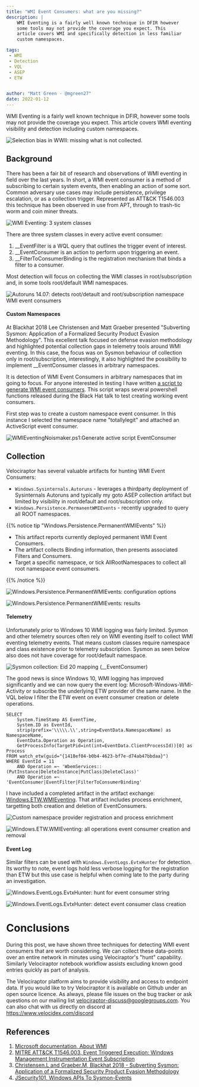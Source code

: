 ```yaml
---
title: "WMI Event Consumers: what are you missing?"
description: |
    WMI Eventing is a fairly well known technique in DFIR however 
    some tools may not provide the coverage you expect. This 
    article covers WMI and specifically detection in less familiar 
    custom namespaces.

tags:
 - WMI
 - Detection
 - VQL
 - ASEP
 - ETW


author: "Matt Green - @mgreen27"
date: 2022-01-12
---
```


WMI Eventing is a fairly well known technique in DFIR, however some 
tools may not provide the coverage you expect. This article covers 
WMI eventing visibility and detection including custom namespaces.

![Selection bias in WWII: missing what is not collected.](00SelectionBias.png)

## Background

There has been a fair bit of research and observations of WMI eventing 
in field over the last years. In short, a WMI event consumer is a 
method of subscribing to certain system events, then enabling an action 
of some sort. Common adversary use cases may include persistence, privilege 
escalation, or as a collection trigger. Represented as ATT&CK T1546.003 
this technique has been observed in use from APT, through to trash-tic 
worm and coin miner threats.

![WMI Eventing: 3 system classes](01WMIOverview.png)

There are three system classes in every active event consumer:  

1. \_\_EventFilter is a WQL query that outlines the trigger event of 
interest.
2. \_\_EventConsumer is an action to perform upon triggering an event.
3. \_\_FilterToConsumerBinding is the registration mechanism that binds 
a filter to a consumer.

Most detection will focus on collecting the WMI classes in root/subscription 
and, in some tools root/default WMI namespaces.

![Autoruns 14.07: detects root/detault and root/subscription namespace WMI event consumers](02Autoruns.png)


#### Custom Namespaces

At Blackhat 2018 Lee Christensen and Matt Graeber presented "Subverting 
Sysmon: Application of a Formalized Security Product Evasion Methodology". 
This excellent talk focused on defense evasion methodology and highlighted 
potential collection gaps in telemetry tools around WMI eventing. In this 
case, the focus was on Sysmon behaviour of collection only in 
root/subscription, interestingly, it also highlighted the possibility to 
implement \_\_EventConsumer classes in arbitrary namespaces. 

It is detection of WMI Event Consumers in arbitrary namespaces that im going 
to focus. For anyone interested in testing I have written 
[a script to generate WMI event consumers](https://github.com/mgreen27/mgreen27.github.io/blob/master/static/other/WMIEventingNoisemaker/WmiEventingNoisemaker.ps1). 
This script wraps several powershell functions released during the Black 
Hat talk to test creating working event consumers.

First step was to create a custom namespace event consumer. In this 
instance I selected the namespace name "totallylegit" and attached an 
ActiveScript event consumer.

![WMIEventingNoismaker.ps1:Generate active script EventConsumer](04WMIEventGeneration.png)


## Collection

Velociraptor has several valuable artifacts for hunting WMI Event 
Consumers: 

* `Windows.Sysinternals.Autoruns` - leverages a thirdparty deployment of 
Sysinternals Autoruns and typically my goto ASEP collection artifact but 
limited by visibility in root/default and root/subscription only.
* `Windows.Persistence.PermanentWMIEvents` - recently upgraded to query 
all ROOT namespaces.

{{% notice tip "Windows.Persistence.PermanentWMIEvents" %}}
* This artifact reports currently deployed permanent WMI Event Consumers. 
* The artifact collects Binding information, then presents associated Filters and Consumers.
* Target a specific namespace, or tick AllRootNamespaces to collect all 
root namespace event consumers.

{{% /notice %}}

![Windows.Persistence.PermanentWMIEvents: configuration options](05collection.png)

![Windows.Persistence.PermanentWMIEvents: results](05collection_results.png)


#### Telemetry

Unfortunately prior to Windows 10 WMI logging was fairly limited. Sysmon and 
other telemetry sources often rely on WMI eventing itself to collect WMI 
eventing telemetry events. That means custom classes require namespace and 
class existence prior to telemetry subscription. Sysmon as seen below also 
does not have coverage for root/default namespace.

![Sysmon collection: Eid 20 mapping (__EventConsumer)](03SysmonEid20.png)

The good news is since Windows 10, WMI logging has improved significantly 
and we can now query the event log: Microsoft-Windows-WMI-Activity or 
subscribe the underlying ETW provider of the same name. In the VQL below 
I filter the ETW event on event consumer creation or delete operations.

```vql
SELECT
    System.TimeStamp AS EventTime,
    System.ID as EventId,
    strip(prefix='\\\\\.\\',string=EventData.NamespaceName) as NamespaceName,
    EventData.Operation as Operation,
    GetProcessInfo(TargetPid=int(int=EventData.ClientProcessId))[0] as Process
FROM watch_etw(guid="{1418ef04-b0b4-4623-bf7e-d74ab47bbdaa}")
WHERE EventId = 11
    AND Operation =~ 'WbemServices::(PutInstance|DeleteInstance|PutClass|DeleteClass)'
    AND Operation =~ 'EventConsumer|EventFilter|FilterToConsumerBinding'
```

I have included a completed artifact in the artifact exchange: 
[Windows.ETW.WMIEventing](https://docs.velociraptor.app/exchange/artifacts/pages/wmieventing/). 
That artifact includes process enrichment, targetting both creation and deletion of EventConsumers.

![Custom namespace provider registration and process enrichment](06ETW.png)

![Windows.ETW.WMIEventing: all operations event consumer creation and removal](06ETWb.png)


#### Event Log

Similar filters can be used with ```Windows.EventLogs.EvtxHunter``` for 
detection. Its worthy to note, event logs hold less verbose logging for 
the registration than ETW but this use case is helpful when coming late 
to the party during an investigation.

![Windows.EventLogs.EvtxHunter: hunt for event consumer string](07EvtxHunter.png)

![Windows.EventLogs.EvtxHunter: detect event consumer class creation](07EvtxHunterb.png)


# Conclusions

During this post, we have shown three techniques for detecting WMI event consumers 
that are worth considering. We can collect these data-points over an entire 
network in minutes using Velociraptor's "hunt" capability. Similarly 
Velociraptor notebook workflow assists excluding known good entries quickly as part of analysis.

The Velociraptor platform aims to provide visibility and access 
to endpoint data. If you would like to try Velociraptor it is available on Github under an open source licence. 
As always, please file issues on the bug tracker or ask questions on our 
mailing list velociraptor-discuss@googlegroups.com. You can also chat with 
us directly on discord at https://www.velocidex.com/discord


## References

1. [Microsoft documentation, About WMI](https://docs.microsoft.com/en-us/windows/win32/wmisdk/about-wmi)  
2. [MITRE ATT&CK T1546.003, Event Triggered Execution: Windows Management Instrumentation Event Subscription](https://attack.mitre.org/techniques/T1546/003/)  
3. [Christensen.L and Graeber.M, Blackhat 2018 - Subverting Sysmon: Application of a Formalized Security Product Evasion Methodology](https://www.youtube.com/watch?v=R5IEyoFpZq0)
4. [JSecurity101, Windows APIs To Sysmon-Events](https://github.com/jsecurity101/Windows-API-To-Sysmon-Events/)
